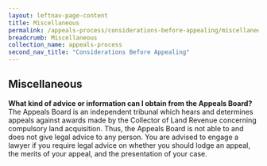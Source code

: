 ```yaml
---
layout: leftnav-page-content
title: Miscellaneous
permalink: /appeals-process/considerations-before-appealing/miscellaneous
breadcrumb: Miscellaneous
collection_name: appeals-process
second_nav_title: "Considerations Before Appealing"
---
```

Miscellaneous
---

**What kind of advice or information can I obtain from the Appeals Board?** <br>
The Appeals Board is an independent tribunal which hears and determines appeals against awards made by the Collector of Land Revenue concerning compulsory land acquisition. Thus, the Appeals Board is not able to and does not give legal advice to any person. You are advised to engage a lawyer if you require legal advice on whether you should lodge an appeal, the merits of your appeal, and the presentation of your case.
